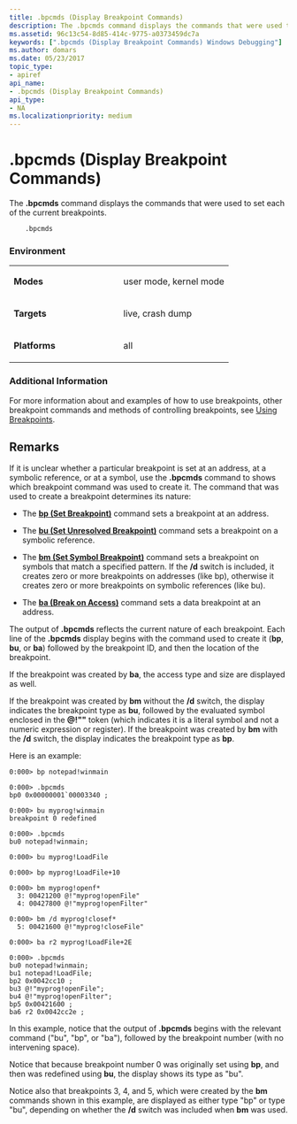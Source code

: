 ```yaml
---
title: .bpcmds (Display Breakpoint Commands)
description: The .bpcmds command displays the commands that were used to set each of the current breakpoints.
ms.assetid: 96c13c54-8d85-414c-9775-a0373459dc7a
keywords: [".bpcmds (Display Breakpoint Commands) Windows Debugging"]
ms.author: domars
ms.date: 05/23/2017
topic_type:
- apiref
api_name:
- .bpcmds (Display Breakpoint Commands)
api_type:
- NA
ms.localizationpriority: medium
---
```


# .bpcmds (Display Breakpoint Commands)


The **.bpcmds** command displays the commands that were used to set each of the current breakpoints.

```dbgcmd
    .bpcmds
```

### <span id="Environment"></span><span id="environment"></span><span id="ENVIRONMENT"></span>Environment

<table>
<colgroup>
<col width="50%" />
<col width="50%" />
</colgroup>
<tbody>
<tr class="odd">
<td align="left"><p><strong>Modes</strong></p></td>
<td align="left"><p>user mode, kernel mode</p></td>
</tr>
<tr class="even">
<td align="left"><p><strong>Targets</strong></p></td>
<td align="left"><p>live, crash dump</p></td>
</tr>
<tr class="odd">
<td align="left"><p><strong>Platforms</strong></p></td>
<td align="left"><p>all</p></td>
</tr>
</tbody>
</table>

 

### <span id="Additional_Information"></span><span id="additional_information"></span><span id="ADDITIONAL_INFORMATION"></span>Additional Information

For more information about and examples of how to use breakpoints, other breakpoint commands and methods of controlling breakpoints, see [Using Breakpoints](using-breakpoints.md).

Remarks
-------

If it is unclear whether a particular breakpoint is set at an address, at a symbolic reference, or at a symbol, use the **.bpcmds** command to shows which breakpoint command was used to create it. The command that was used to create a breakpoint determines its nature:

-   The [**bp (Set Breakpoint)**](bp--bu--bm--set-breakpoint-.md) command sets a breakpoint at an address.

-   The [**bu (Set Unresolved Breakpoint)**](bp--bu--bm--set-breakpoint-.md) command sets a breakpoint on a symbolic reference.

-   The [**bm (Set Symbol Breakpoint)**](bp--bu--bm--set-breakpoint-.md) command sets a breakpoint on symbols that match a specified pattern. If the **/d** switch is included, it creates zero or more breakpoints on addresses (like bp), otherwise it creates zero or more breakpoints on symbolic references (like bu).

-   The [**ba (Break on Access)**](ba--break-on-access-.md) command sets a data breakpoint at an address.

The output of **.bpcmds** reflects the current nature of each breakpoint. Each line of the **.bpcmds** display begins with the command used to create it (**bp**, **bu**, or **ba**) followed by the breakpoint ID, and then the location of the breakpoint.

If the breakpoint was created by **ba**, the access type and size are displayed as well.

If the breakpoint was created by **bm** without the **/d** switch, the display indicates the breakpoint type as **bu**, followed by the evaluated symbol enclosed in the **@!""** token (which indicates it is a literal symbol and not a numeric expression or register). If the breakpoint was created by **bm** with the **/d** switch, the display indicates the breakpoint type as **bp**.

Here is an example:

```dbgcmd
0:000> bp notepad!winmain 

0:000> .bpcmds 
bp0 0x00000001`00003340 ;

0:000> bu myprog!winmain 
breakpoint 0 redefined

0:000> .bpcmds 
bu0 notepad!winmain;

0:000> bu myprog!LoadFile 

0:000> bp myprog!LoadFile+10 

0:000> bm myprog!openf* 
  3: 00421200 @!"myprog!openFile"
  4: 00427800 @!"myprog!openFilter"

0:000> bm /d myprog!closef* 
  5: 00421600 @!"myprog!closeFile"

0:000> ba r2 myprog!LoadFile+2E 

0:000> .bpcmds
bu0 notepad!winmain;
bu1 notepad!LoadFile;
bp2 0x0042cc10 ;
bu3 @!"myprog!openFile";
bu4 @!"myprog!openFilter";
bp5 0x00421600 ;
ba6 r2 0x0042cc2e ;
```

In this example, notice that the output of **.bpcmds** begins with the relevant command ("bu", "bp", or "ba"), followed by the breakpoint number (with no intervening space).

Notice that because breakpoint number 0 was originally set using **bp**, and then was redefined using **bu**, the display shows its type as "bu".

Notice also that breakpoints 3, 4, and 5, which were created by the **bm** commands shown in this example, are displayed as either type "bp" or type "bu", depending on whether the **/d** switch was included when **bm** was used.

 

 





